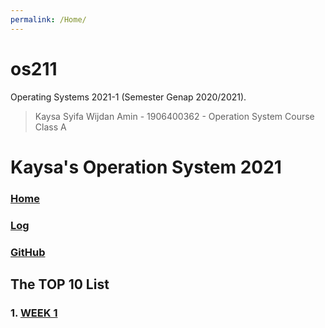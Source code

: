 ```yaml
---
permalink: /Home/
---
```


# os211
Operating Systems 2021-1 (Semester Genap 2020/2021).

> Kaysa Syifa Wijdan Amin - 1906400362 - Operation System Course Class A
>

# Kaysa's Operation System 2021
### [Home](Home)
### [Log](TXT/mylog.txt)
### [GitHub](https://github.com/kaysakay/os211)

## The TOP 10 List

### 1. [WEEK 1](W01)
